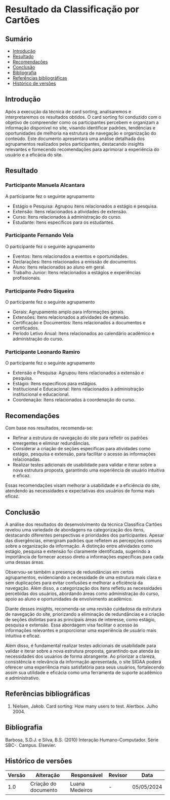# Resultado da Classificação por Cartões

## Sumário 
* [Introdução](#Introdução)
* [Resultado](#Resultado)
* [Recomendações](#Recomendações)
* [Conclusão](#Conclusão)
* [Bibliografia](#Bibliografia)
* [Referências bibliográficas](#Referências)
* [Histórico de versões](#Histórico-de-versões)

## Introdução
Após a execução da técnica de card sorting, analisaremos e interpretaremos os resultados obtidos. O card sorting foi conduzido com o objetivo de compreender como os participantes percebem e organizam a informação disponível no site, visando identificar padrões, tendências e oportunidades de melhoria na estrutura de navegação e organização do conteúdo. Este documento apresentará uma análise detalhada dos agrupamentos realizados pelos participantes, destacando insights relevantes e fornecendo recomendações para aprimorar a experiência do usuário e a eficácia do site. 

## Resultado

### Participante Manuela Alcantara
A participante fez o seguinte agrupamento
- Estágio e Pesquisa: Agrupou itens relacionados a estágio e pesquisa.
- Extensão: Itens relacionados a atividades de extensão.
- Curso: Itens relacionados à administração do curso.
- Estudante: Itens específicos para os estudantes.

### Participante Fernando Vela
O participante fez o seguinte agrupamento
- Eventos: Itens relacionados a eventos e oportunidades.
- Declarações: Itens relacionados a emissão de documentos.
- Aluno: Itens relacionados ao aluno em geral.
- Trabalho Junior: Itens relacionados a estágios e experiências profissionais.

### Participante Pedro Siqueira
O participante fez o seguinte agrupamento
- Gerais: Agrupamento amplo para informações gerais.
- Extensões: Itens relacionados a atividades de extensão.
- Certificação e Documentos: Itens relacionados a documentos e certificados.
- Período Letivo Anual: Itens relacionados ao calendário acadêmico e administração do curso.

### Participante Leonardo Ramiro
O participante fez o seguinte agrupamento
- Extensão e Pesquisa: Agrupou itens relacionados a extensão e pesquisa.
- Estágio: Itens específicos para estágios.
- Institucional e Educacional: Itens relacionados à administração institucional e educacional.
- Coordenação: Itens relacionados à coordenação do curso.


## Recomendações
Com base nos resultados, recomenda-se:
- Refinar a estrutura de navegação do site para refletir os padrões emergentes e eliminar redundâncias.
- Considerar a criação de seções específicas para atividades como estágio, pesquisa e extensão, para facilitar o acesso às informações relacionadas.
- Realizar testes adicionais de usabilidade para validar e iterar sobre a nova estrutura proposta, garantindo uma experiência de usuário intuitiva e eficaz.

Essas recomendações visam melhorar a usabilidade e a eficiência do site, atendendo às necessidades e expectativas dos usuários de forma mais eficaz.


## Conclusão
A análise dos resultados do desenvolvimento da técnica Classifica Cartões revelou uma variedade de abordagens na categorização dos itens, destacando diferentes perspectivas e prioridades dos participantes. Apesar das divergências, emergiram padrões que refletem as percepções comuns sobre a organização da informação. A distinção entre atividades como estágio, pesquisa e extensão foi claramente identificada, sugerindo a importância de fornecer acesso direto a informações específicas para cada uma dessas áreas.

Observou-se também a presença de redundâncias em certos agrupamentos, evidenciando a necessidade de uma estrutura mais clara e sem duplicações para evitar confusões e melhorar a eficiência da navegação. Além disso, a categorização dos itens refletiu as necessidades percebidas dos usuários, abordando áreas como administração do curso, apoio ao aluno e oportunidades de envolvimento acadêmico.

Diante desses insights, recomenda-se uma revisão cuidadosa da estrutura de navegação do site, priorizando a eliminação de redundâncias e a criação de seções distintas para as principais áreas de interesse, como estágio, pesquisa e extensão. Essa abordagem visa facilitar o acesso às informações relevantes e proporcionar uma experiência de usuário mais intuitiva e eficaz.

Além disso, é fundamental realizar testes adicionais de usabilidade para validar e iterar sobre a nova estrutura proposta, garantindo que atenda às necessidades dos usuários de forma abrangente. Ao priorizar a clareza, consistência e relevância da informação apresentada, o site SIGAA poderá oferecer uma experiência mais satisfatória para seus usuários, fortalecendo assim sua utilidade e eficácia como uma ferramenta de suporte acadêmico e administrativo.


## Referências bibliográficas

1. Nielsen, Jakob. Card sorting: How many users to test. Alertbox. Julho 2004.

## Bibliografia

Barbosa, S.D.J. e Silva, B.S. (2010) Interação Humano-Computador. Série SBC-. Campus. Elsevier.

## Histórico de versões

| Versão | Alteração                     | Responsável    | Revisor         | Data       |
|--------|-------------------------------|----------------|---------------- |------------|
| 1.0    | Criação do documento          | Luana Medeiros | -               | 05/05/2024 |


